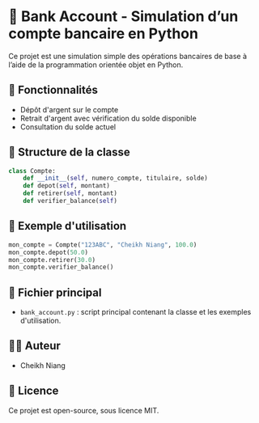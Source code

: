 # 🏦 Bank Account - Simulation d’un compte bancaire en Python

Ce projet est une simulation simple des opérations bancaires de base à l’aide de la programmation orientée objet en Python.

## 🚀 Fonctionnalités

- Dépôt d'argent sur le compte
- Retrait d'argent avec vérification du solde disponible
- Consultation du solde actuel

## 📌 Structure de la classe

```python
class Compte:
    def __init__(self, numero_compte, titulaire, solde)
    def depot(self, montant)
    def retirer(self, montant)
    def verifier_balance(self)
```

## 🔧 Exemple d'utilisation

```python
mon_compte = Compte("123ABC", "Cheikh Niang", 100.0)
mon_compte.depot(50.0)
mon_compte.retirer(30.0)
mon_compte.verifier_balance()
```

## 📁 Fichier principal

- `bank_account.py` : script principal contenant la classe et les exemples d'utilisation.

## 👨‍💻 Auteur

- Cheikh Niang

## 📜 Licence

Ce projet est open-source, sous licence MIT.
